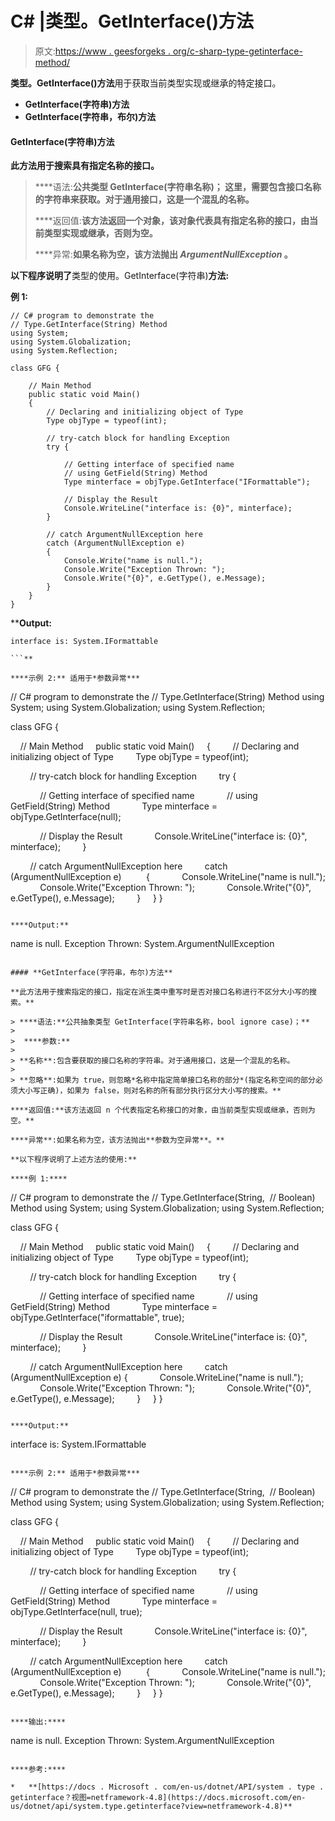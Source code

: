 # C# |类型。GetInterface()方法

> 原文:[https://www . geesforgeks . org/c-sharp-type-getinterface-method/](https://www.geeksforgeeks.org/c-sharp-type-getinterface-method/)

**类型。GetInterface()方法**用于获取当前类型实现或继承的特定接口。

*   **GetInterface(字符串)方法**
*   **GetInterface(字符串，布尔)方法**

#### **GetInterface(字符串)方法**

**此方法用于搜索具有指定名称的接口。**

> ****语法:**公共类型 GetInterface(字符串名称)；
> 这里，需要包含接口名称的字符串来获取。对于通用接口，这是一个混乱的名称。**
> 
> ****返回值:**该方法返回一个对象，该对象代表具有指定名称的接口，由当前类型实现或继承，否则为空。**
> 
>  ****异常:**如果名称为空，该方法抛出 *ArgumentNullException* 。**

**以下程序说明了**类型的使用。GetInterface(字符串)**方法:**

****例 1:****

```
// C# program to demonstrate the
// Type.GetInterface(String) Method
using System;
using System.Globalization;
using System.Reflection;

class GFG {

    // Main Method
    public static void Main()
    {
        // Declaring and initializing object of Type
        Type objType = typeof(int);

        // try-catch block for handling Exception
        try {

            // Getting interface of specified name
            // using GetField(String) Method
            Type minterface = objType.GetInterface("IFormattable");

            // Display the Result
            Console.WriteLine("interface is: {0}", minterface);
        }

        // catch ArgumentNullException here
        catch (ArgumentNullException e) 
        {
            Console.Write("name is null.");
            Console.Write("Exception Thrown: ");
            Console.Write("{0}", e.GetType(), e.Message);
        }
    }
}
```

****Output:**

```
interface is: System.IFormattable

```** 

****示例 2:** 适用于*参数异常***

```
// C# program to demonstrate the
// Type.GetInterface(String) Method
using System;
using System.Globalization;
using System.Reflection;

class GFG {

    // Main Method
    public static void Main()
    {
        // Declaring and initializing object of Type
        Type objType = typeof(int);

        // try-catch block for handling Exception
        try {

            // Getting interface of specified name
            // using GetField(String) Method
            Type minterface = objType.GetInterface(null);

            // Display the Result
            Console.WriteLine("interface is: {0}", minterface);
        }

        // catch ArgumentNullException here
        catch (ArgumentNullException e) 
        {
            Console.WriteLine("name is null.");
            Console.Write("Exception Thrown: ");
            Console.Write("{0}", e.GetType(), e.Message);
        }
    }
}
```

****Output:**

```
name is null.
Exception Thrown: System.ArgumentNullException

```** 

#### **GetInterface(字符串，布尔)方法**

**此方法用于搜索指定的接口，指定在派生类中重写时是否对接口名称进行不区分大小写的搜索。**

> ****语法:**公共抽象类型 GetInterface(字符串名称，bool ignore case)；**
> 
>  ****参数:**
> 
> **名称**:包含要获取的接口名称的字符串。对于通用接口，这是一个混乱的名称。
> 
> **忽略**:如果为 true，则忽略*名称中指定简单接口名称的部分*(指定名称空间的部分必须大小写正确)，如果为 false，则对名称的所有部分执行区分大小写的搜索。**

****返回值:**该方法返回 n 个代表指定名称接口的对象，由当前类型实现或继承，否则为空。**

****异常**:如果名称为空，该方法抛出**参数为空异常**。**

**以下程序说明了上述方法的使用:**

****例 1:****

```
// C# program to demonstrate the
// Type.GetInterface(String, 
// Boolean) Method
using System;
using System.Globalization;
using System.Reflection;

class GFG {

    // Main Method
    public static void Main()
    {
        // Declaring and initializing object of Type
        Type objType = typeof(int);

        // try-catch block for handling Exception
        try {

            // Getting interface of specified name
            // using GetField(String) Method
            Type minterface = objType.GetInterface("iformattable", true);

            // Display the Result
            Console.WriteLine("interface is: {0}", minterface);
        }

        // catch ArgumentNullException here
        catch (ArgumentNullException e) {
            Console.WriteLine("name is null.");
            Console.Write("Exception Thrown: ");
            Console.Write("{0}", e.GetType(), e.Message);
        }
    }
}
```

****Output:**

```
interface is: System.IFormattable

```** 

****示例 2:** 适用于*参数异常***

```
// C# program to demonstrate the
// Type.GetInterface(String, 
// Boolean) Method
using System;
using System.Globalization;
using System.Reflection;

class GFG {

    // Main Method
    public static void Main()
    {
        // Declaring and initializing object of Type
        Type objType = typeof(int);

        // try-catch block for handling Exception
        try {

            // Getting interface of specified name
            // using GetField(String) Method
            Type minterface = objType.GetInterface(null, true);

            // Display the Result
            Console.WriteLine("interface is: {0}", minterface);
        }

        // catch ArgumentNullException here
        catch (ArgumentNullException e) 
        {
            Console.WriteLine("name is null.");
            Console.Write("Exception Thrown: ");
            Console.Write("{0}", e.GetType(), e.Message);
        }
    }
}
```

****输出:****

```
name is null.
Exception Thrown: System.ArgumentNullException 
```

****参考:****

*   **[https://docs . Microsoft . com/en-us/dotnet/API/system . type . getinterface？视图=netframework-4.8](https://docs.microsoft.com/en-us/dotnet/api/system.type.getinterface?view=netframework-4.8)**